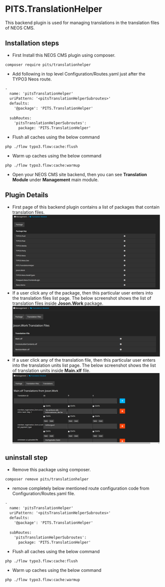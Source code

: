 # PITS.TranslationHelper
This backend plugin is used for managing translations in the translation files of NEOS CMS.
## Installation steps

-   First Install this NEOS CMS plugin using composer.
```
composer require pits/translationhelper
```
-   Add following in top level Configuration/Routes.yaml just after the TYPO3 Neos route.
```
-
  name: 'pitsTranslationHelper'
  uriPattern: '<pitsTranslationHelperSubroutes>'
  defaults:
    '@package': 'PITS.TranslationHelper'

  subRoutes:
    'pitsTranslationHelperSubroutes':
      package: 'PITS.TranslationHelper'
```
-   Flush all caches using the below command
```
php ./flow typo3.flow:cache:flush
```
-   Warm up caches using the below command
```
php ./flow typo3.flow:cache:warmup
```
-   Open your NEOS CMS site backend, then you can see **Translation Module** under **Management** main module.

## Plugin Details
-   First page of this backend plugin contains a list of packages that contain translation files.
![Image](translationHelperScreenshoot/packageList.png)
-   If a user click any of the package, then this particular user enters into the translation files list page. The below screenshot shows the list of translation files inside **Joson.Work** package.
![Image](translationHelperScreenshoot/translationFiles.png)
-   If a user click any of the translation file, then this particular user enters into the translation units list page. The below screenshot shows the list of translation units inside **Main.xlf** file.
![Image](translationHelperScreenshoot/translationUnitsPage.png)

## uninstall step
-   Remove this package using composer.
```
composer remove pits/translationhelper
```
-   remove completely below mentioned route configuration code from Configuration/Routes.yaml file.
```
-
  name: 'pitsTranslationHelper'
  uriPattern: '<pitsTranslationHelperSubroutes>'
  defaults:
    '@package': 'PITS.TranslationHelper'

  subRoutes:
    'pitsTranslationHelperSubroutes':
      package: 'PITS.TranslationHelper'
```
-   Flush all caches using the below command
```
php ./flow typo3.flow:cache:flush
```
-   Warm up caches using the below command
```
php ./flow typo3.flow:cache:warmup
```
